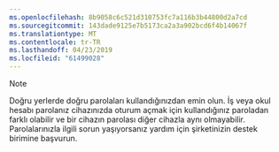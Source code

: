 ```yaml
---
ms.openlocfilehash: 8b9058c6c521d310753fc7a116b3b44800d2a7cd
ms.sourcegitcommit: 143dade9125e7b5173ca2a3a902bcd6f4b14067f
ms.translationtype: MT
ms.contentlocale: tr-TR
ms.lasthandoff: 04/23/2019
ms.locfileid: "61499028"
---
```

  > [!NOTE]
  > Doğru yerlerde doğru parolaları kullandığınızdan emin olun. İş veya okul hesabı parolanız cihazınızda oturum açmak için kullandığınız paroladan farklı olabilir ve bir cihazın parolası diğer cihazla aynı olmayabilir. Parolalarınızla ilgili sorun yaşıyorsanız yardım için şirketinizin destek birimine başvurun.
